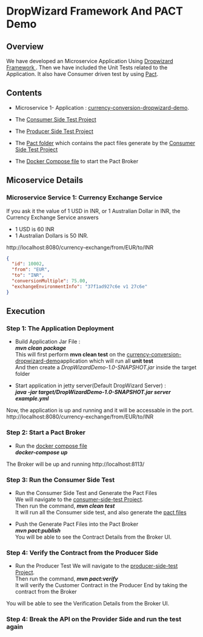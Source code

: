 # DropWizard Framework And PACT Demo

## Overview
We have developed an Microservice Application Using [ Dropwizard Framework ](https://www.dropwizard.io/en/latest/index.html).
Then we have included the Unit Tests related to the Application.
It also have Consumer driven test by using [Pact](https://docs.pact.io/).

## Contents
* Microservice 1- Application : [currency-conversion-dropwizard-demo](https://github.com/kingshuknandy2016/DropWizardAppAndPactDemo/tree/master/currency-conversion-dropwizard-demo).

* The [Consumer Side Test Project](https://github.com/kingshuknandy2016/DropWizardAppAndPactDemo/tree/master/consumer-side-test)

* The [Producer Side Test Project](https://github.com/kingshuknandy2016/DropWizardAppAndPactDemo/tree/master/producer-side-test)

* The [Pact folder](https://github.com/kingshuknandy2016/DropWizardAppAndPactDemo/tree/master/pacts) which contains the pact files generate by the [Consumer Side Test Project](https://github.com/kingshuknandy2016/DropWizardAppAndPactDemo/tree/master/consumer-side-test)

* The [Docker Compose file](https://github.com/kingshuknandy2016/DropWizardAppAndPactDemo/tree/master/dockerpactbroker) to start the Pact Broker


## Micoservice Details


### Microservice Service 1: Currency Exchange Service

If you ask it the value of 1 USD in INR, or 1 Australian Dollar in INR, the Currency Exchange Service answers 
- 1 USD is 60 INR
- 1 Australian Dollars is 50 INR. 

http://localhost:8080/currency-exchange/from/EUR/to/INR

```json
{
  "id": 10002,
  "from": "EUR",
  "to": "INR",
  "conversionMultiple": 75.00,
  "exchangeEnvironmentInfo": "37f1ad927c6e v1 27c6e"
}
```

## Execution

### Step 1: The Application Deployment

* Build Application Jar File : <br/> 
***mvn clean package***<br/>
This will first perform **mvn clean test** on the [currency-conversion-dropwizard-demo](https://github.com/kingshuknandy2016/DropWizardAppAndPactDemo/tree/master/currency-conversion-dropwizard-demo)application which will run all **unit test**<br/>
And then create a *DropWizardDemo-1.0-SNAPSHOT.jar* inside the target folder

* Start application in jetty server(Default DropWizard Server) :<br/> 
***java -jar target/DropWizardDemo-1.0-SNAPSHOT.jar server example.yml***<br/>

Now, the application is up and running and it will be accessable in the port.<br/>
http://localhost:8080/currency-exchange/from/EUR/to/INR

### Step 2: Start a Pact Broker

* Run the [docker compose file](https://github.com/kingshuknandy2016/DropWizardAppAndPactDemo/blob/master/dockerpactbroker/docker-compose.yml) <br/>
***docker-compose up***<br/>

The Broker will be up and running http://localhost:8113/

### Step 3: Run the Consumer Side Test

* Run the Consumer Side Test and Generate the Pact Files<br/>
We will navigate to the [consumer-side-test Project](https://github.com/kingshuknandy2016/DropWizardAppAndPactDemo/tree/master/consumer-side-test).<br/>
Then run the command, ***mvn clean test***<br/>
It will run all the Consumer side test, and also generate the [pact files](https://github.com/kingshuknandy2016/DropWizardAppAndPactDemo/tree/master/pacts)

* Push the Generate Pact Files into the Pact Broker<br/>
***mvn pact:publish***<br/>
You will be able to see the Contract Details from the Broker UI.

### Step 4: Verify the Contract from the Producer Side

* Run the Producer Test
We will navigate to the [producer-side-test Project](https://github.com/kingshuknandy2016/DropWizardAppAndPactDemo/tree/master/producer-side-test).<br/>
Then run the command, ***mvn pact:verify***<br/>
It will verify the Customer Contract in the Producer End by taking the contract from the Broker

You will be able to see the Verification Details from the Broker UI.


### Step 4: Break the API on the Provider Side and run the test again

